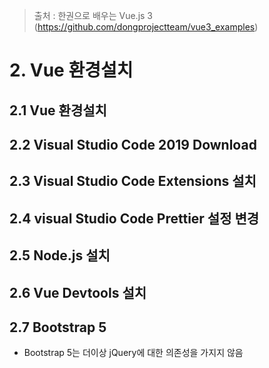 > 출처 :  한권으로 배우는 Vue.js 3 (https://github.com/dongprojectteam/vue3_examples)
 
# 2. Vue 환경설치
## 2.1 Vue 환경설치
## 2.2 Visual Studio Code 2019 Download
## 2.3 Visual Studio Code Extensions 설치
## 2.4 visual Studio Code Prettier 설정 변경
## 2.5 Node.js 설치
## 2.6 Vue Devtools 설치
## 2.7 Bootstrap 5
- Bootstrap 5는 더이상 jQuery에 대한 의존성을 가지지 않음
